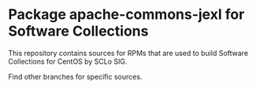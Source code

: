 # Package apache-commons-jexl for Software Collections

This repository contains sources for RPMs that are used
to build Software Collections for CentOS by SCLo SIG.

Find other branches for specific sources.
